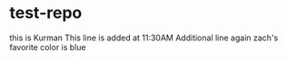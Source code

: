 # test-repo
this is Kurman
This line is added at 11:30AM
Additional line again
zach's favorite color is blue
